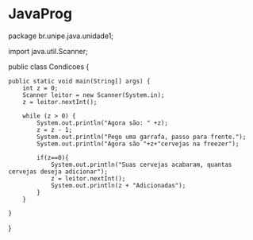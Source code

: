 # JavaProg
package br.unipe.java.unidade1;

import java.util.Scanner;

public class Condicoes {

	public static void main(String[] args) {
		int z = 0;
		Scanner leitor = new Scanner(System.in);
		z = leitor.nextInt();
		
		while (z > 0) {
			System.out.println("Agora são: " +z);
			z = z - 1;
			System.out.println("Pego uma garrafa, passo para frente.");
			System.out.println("Agora são "+z+"cervejas na freezer");
			
			if(z==0){
				System.out.println("Suas cervejas acabaram, quantas cervejas deseja adicionar");
				z = leitor.nextInt();
				System.out.println(z + "Adicionadas");
			}
		}
		
	}
}
